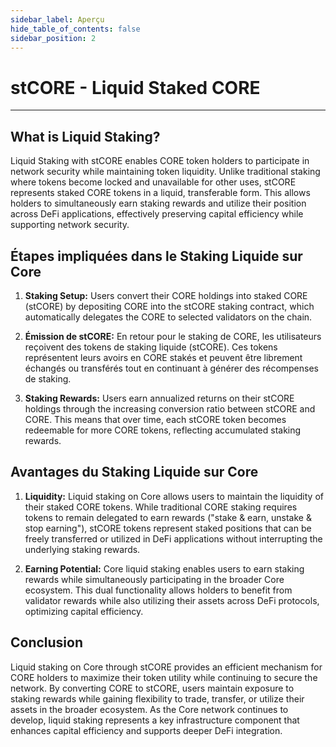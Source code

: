 ```yaml
---
sidebar_label: Aperçu
hide_table_of_contents: false
sidebar_position: 2
---
```


# stCORE - Liquid Staked CORE

---

## What is Liquid Staking?

Liquid Staking with stCORE enables CORE token holders to participate in network security while maintaining token liquidity. Unlike traditional staking where tokens become locked and unavailable for other uses, stCORE represents staked CORE tokens in a liquid, transferable form. This allows holders to simultaneously earn staking rewards and utilize their position across DeFi applications, effectively preserving capital efficiency while supporting network security.

## Étapes impliquées dans le Staking Liquide sur Core

1. **Staking Setup:** Users convert their CORE holdings into staked CORE (stCORE) by depositing CORE into the stCORE staking contract, which automatically delegates the CORE to selected validators on the chain.

2. **Émission de stCORE:** En retour pour le staking de CORE, les utilisateurs reçoivent des tokens de staking liquide (stCORE). Ces tokens représentent leurs avoirs en CORE stakés et peuvent être librement échangés ou transférés tout en continuant à générer des récompenses de staking.

3. **Staking Rewards:** Users earn annualized returns on their stCORE holdings through the increasing conversion ratio between stCORE and CORE. This means that over time, each stCORE token becomes redeemable for more CORE tokens, reflecting accumulated staking rewards.

## Avantages du Staking Liquide sur Core

1. **Liquidity:** Liquid staking on Core allows users to maintain the liquidity of their staked CORE tokens. While traditional CORE staking requires tokens to remain delegated to earn rewards ("stake & earn, unstake & stop earning"), stCORE tokens represent staked positions that can be freely transferred or utilized in DeFi applications without interrupting the underlying staking rewards.

2. **Earning Potential:** Core liquid staking enables users to earn staking rewards while simultaneously participating in the broader Core ecosystem. This dual functionality allows holders to benefit from validator rewards while also utilizing their assets across DeFi protocols, optimizing capital efficiency.

## Conclusion

Liquid staking on Core through stCORE provides an efficient mechanism for CORE holders to maximize their token utility while continuing to secure the network. By converting CORE to stCORE, users maintain exposure to staking rewards while gaining flexibility to trade, transfer, or utilize their assets in the broader ecosystem. As the Core network continues to develop, liquid staking represents a key infrastructure component that enhances capital efficiency and supports deeper DeFi integration.